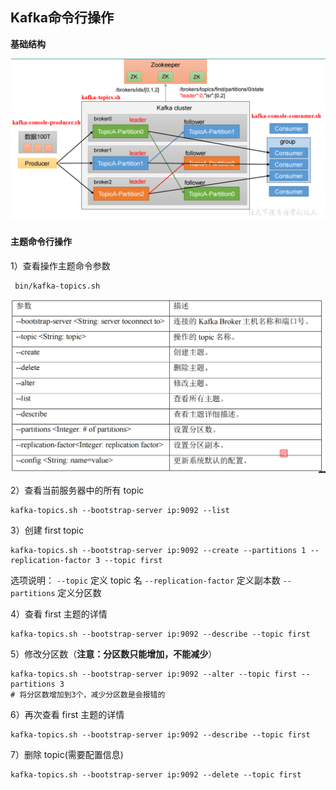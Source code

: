 ## Kafka命令行操作

**基础结构**

![](images/1.基础结构.jpg)

#### **主题命令行操作**

1）查看操作主题命令参数

```shell
 bin/kafka-topics.sh
```

![](images/2.Kafka命令参数.jpg)

2）查看当前服务器中的所有 topic

```shell
kafka-topics.sh --bootstrap-server ip:9092 --list
```

3）创建 first topic

```shell
kafka-topics.sh --bootstrap-server ip:9092 --create --partitions 1 --replication-factor 3 --topic first
```

选项说明：
`--topic` 定义 topic 名
`--replication-factor` 定义副本数
`--partitions` 定义分区数

4）查看 first 主题的详情

```shell
kafka-topics.sh --bootstrap-server ip:9092 --describe --topic first
```

5）修改分区数（**注意：分区数只能增加，不能减少**）

```shell
kafka-topics.sh --bootstrap-server ip:9092 --alter --topic first --partitions 3
# 将分区数增加到3个，减少分区数是会报错的
```

6）再次查看 first 主题的详情

```shell
kafka-topics.sh --bootstrap-server ip:9092 --describe --topic first
```

7）删除 topic(需要配置信息)

```shell
kafka-topics.sh --bootstrap-server ip:9092 --delete --topic first
```





